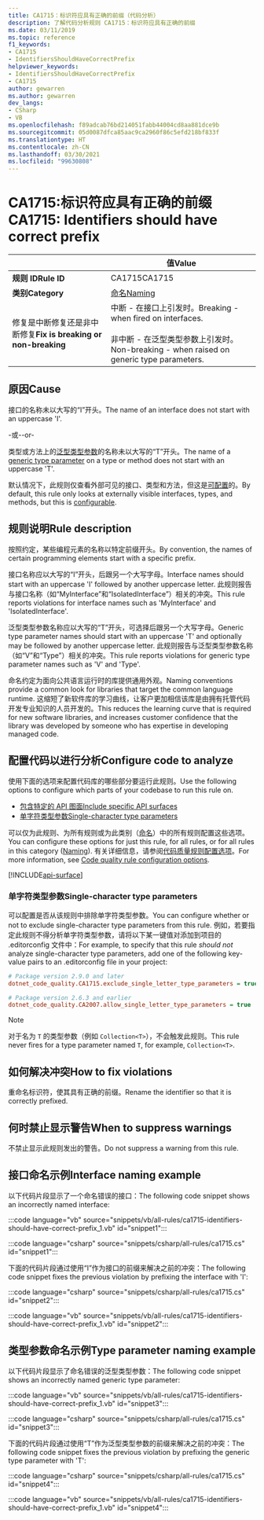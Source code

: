 ```yaml
---
title: CA1715：标识符应具有正确的前缀（代码分析）
description: 了解代码分析规则 CA1715：标识符应具有正确的前缀
ms.date: 03/11/2019
ms.topic: reference
f1_keywords:
- CA1715
- IdentifiersShouldHaveCorrectPrefix
helpviewer_keywords:
- IdentifiersShouldHaveCorrectPrefix
- CA1715
author: gewarren
ms.author: gewarren
dev_langs:
- CSharp
- VB
ms.openlocfilehash: f89adcab76bd214051fabb44004cd8aa881dce9b
ms.sourcegitcommit: 05d0087dfca85aac9ca2960f86c5efd218bf833f
ms.translationtype: HT
ms.contentlocale: zh-CN
ms.lasthandoff: 03/30/2021
ms.locfileid: "99630808"
---
```

# <a name="ca1715-identifiers-should-have-correct-prefix"></a><span data-ttu-id="ec4bf-103">CA1715:标识符应具有正确的前缀</span><span class="sxs-lookup"><span data-stu-id="ec4bf-103">CA1715: Identifiers should have correct prefix</span></span>

| | <span data-ttu-id="ec4bf-104">值</span><span class="sxs-lookup"><span data-stu-id="ec4bf-104">Value</span></span> |
|-|-|
| <span data-ttu-id="ec4bf-105">**规则 ID**</span><span class="sxs-lookup"><span data-stu-id="ec4bf-105">**Rule ID**</span></span> |<span data-ttu-id="ec4bf-106">CA1715</span><span class="sxs-lookup"><span data-stu-id="ec4bf-106">CA1715</span></span>|
| <span data-ttu-id="ec4bf-107">**类别**</span><span class="sxs-lookup"><span data-stu-id="ec4bf-107">**Category**</span></span> |[<span data-ttu-id="ec4bf-108">命名</span><span class="sxs-lookup"><span data-stu-id="ec4bf-108">Naming</span></span>](naming-warnings.md)|
| <span data-ttu-id="ec4bf-109">修复是中断修复还是非中断修复</span><span class="sxs-lookup"><span data-stu-id="ec4bf-109">**Fix is breaking or non-breaking**</span></span> |<span data-ttu-id="ec4bf-110">中断 - 在接口上引发时。</span><span class="sxs-lookup"><span data-stu-id="ec4bf-110">Breaking - when fired on interfaces.</span></span><br/><br/><span data-ttu-id="ec4bf-111">非中断 - 在泛型类型参数上引发时。</span><span class="sxs-lookup"><span data-stu-id="ec4bf-111">Non-breaking - when raised on generic type parameters.</span></span>|

## <a name="cause"></a><span data-ttu-id="ec4bf-112">原因</span><span class="sxs-lookup"><span data-stu-id="ec4bf-112">Cause</span></span>

<span data-ttu-id="ec4bf-113">接口的名称未以大写的“I”开头。</span><span class="sxs-lookup"><span data-stu-id="ec4bf-113">The name of an interface does not start with an uppercase 'I'.</span></span>

<span data-ttu-id="ec4bf-114">-或-</span><span class="sxs-lookup"><span data-stu-id="ec4bf-114">-or-</span></span>

<span data-ttu-id="ec4bf-115">类型或方法上的[泛型类型参数](../../../csharp/programming-guide/generics/generic-type-parameters.md)的名称未以大写的“T”开头。</span><span class="sxs-lookup"><span data-stu-id="ec4bf-115">The name of a [generic type parameter](../../../csharp/programming-guide/generics/generic-type-parameters.md) on a type or method does not start with an uppercase 'T'.</span></span>

<span data-ttu-id="ec4bf-116">默认情况下，此规则仅查看外部可见的接口、类型和方法，但这是[可配置](#configure-code-to-analyze)的。</span><span class="sxs-lookup"><span data-stu-id="ec4bf-116">By default, this rule only looks at externally visible interfaces, types, and methods, but this is [configurable](#configure-code-to-analyze).</span></span>

## <a name="rule-description"></a><span data-ttu-id="ec4bf-117">规则说明</span><span class="sxs-lookup"><span data-stu-id="ec4bf-117">Rule description</span></span>

<span data-ttu-id="ec4bf-118">按照约定，某些编程元素的名称以特定前缀开头。</span><span class="sxs-lookup"><span data-stu-id="ec4bf-118">By convention, the names of certain programming elements start with a specific prefix.</span></span>

<span data-ttu-id="ec4bf-119">接口名称应以大写的“I”开头，后跟另一个大写字母。</span><span class="sxs-lookup"><span data-stu-id="ec4bf-119">Interface names should start with an uppercase 'I' followed by another uppercase letter.</span></span> <span data-ttu-id="ec4bf-120">此规则报告与接口名称（如“MyInterface”和“IsolatedInterface”）相关的冲突。</span><span class="sxs-lookup"><span data-stu-id="ec4bf-120">This rule reports violations for interface names such as 'MyInterface' and 'IsolatedInterface'.</span></span>

<span data-ttu-id="ec4bf-121">泛型类型参数名称应以大写的“T”开头，可选择后跟另一个大写字母。</span><span class="sxs-lookup"><span data-stu-id="ec4bf-121">Generic type parameter names should start with an uppercase 'T' and optionally may be followed by another uppercase letter.</span></span> <span data-ttu-id="ec4bf-122">此规则报告与泛型类型参数名称（如“V”和“Type”）相关的冲突。</span><span class="sxs-lookup"><span data-stu-id="ec4bf-122">This rule reports violations for generic type parameter names such as 'V' and 'Type'.</span></span>

<span data-ttu-id="ec4bf-123">命名约定为面向公共语言运行时的库提供通用外观。</span><span class="sxs-lookup"><span data-stu-id="ec4bf-123">Naming conventions provide a common look for libraries that target the common language runtime.</span></span> <span data-ttu-id="ec4bf-124">这缩短了新软件库的学习曲线，让客户更加相信该库是由拥有托管代码开发专业知识的人员开发的。</span><span class="sxs-lookup"><span data-stu-id="ec4bf-124">This reduces the learning curve that is required for new software libraries, and increases customer confidence that the library was developed by someone who has expertise in developing managed code.</span></span>

## <a name="configure-code-to-analyze"></a><span data-ttu-id="ec4bf-125">配置代码以进行分析</span><span class="sxs-lookup"><span data-stu-id="ec4bf-125">Configure code to analyze</span></span>

<span data-ttu-id="ec4bf-126">使用下面的选项来配置代码库的哪些部分要运行此规则。</span><span class="sxs-lookup"><span data-stu-id="ec4bf-126">Use the following options to configure which parts of your codebase to run this rule on.</span></span>

- [<span data-ttu-id="ec4bf-127">包含特定的 API 图面</span><span class="sxs-lookup"><span data-stu-id="ec4bf-127">Include specific API surfaces</span></span>](#include-specific-api-surfaces)
- [<span data-ttu-id="ec4bf-128">单字符类型参数</span><span class="sxs-lookup"><span data-stu-id="ec4bf-128">Single-character type parameters</span></span>](#single-character-type-parameters)

<span data-ttu-id="ec4bf-129">可以仅为此规则、为所有规则或为此类别（[命名](naming-warnings.md)）中的所有规则配置这些选项。</span><span class="sxs-lookup"><span data-stu-id="ec4bf-129">You can configure these options for just this rule, for all rules, or for all rules in this category ([Naming](naming-warnings.md)).</span></span> <span data-ttu-id="ec4bf-130">有关详细信息，请参阅[代码质量规则配置选项](../code-quality-rule-options.md)。</span><span class="sxs-lookup"><span data-stu-id="ec4bf-130">For more information, see [Code quality rule configuration options](../code-quality-rule-options.md).</span></span>

[!INCLUDE[api-surface](~/includes/code-analysis/api-surface.md)]

### <a name="single-character-type-parameters"></a><span data-ttu-id="ec4bf-131">单字符类型参数</span><span class="sxs-lookup"><span data-stu-id="ec4bf-131">Single-character type parameters</span></span>

<span data-ttu-id="ec4bf-132">可以配置是否从该规则中排除单字符类型参数。</span><span class="sxs-lookup"><span data-stu-id="ec4bf-132">You can configure whether or not to exclude single-character type parameters from this rule.</span></span> <span data-ttu-id="ec4bf-133">例如，若要指定此规则不得分析单字符类型参数，请将以下某一键值对添加到项目的 .editorconfig 文件中：</span><span class="sxs-lookup"><span data-stu-id="ec4bf-133">For example, to specify that this rule *should not* analyze single-character type parameters, add one of the following key-value pairs to an .editorconfig file in your project:</span></span>

```ini
# Package version 2.9.0 and later
dotnet_code_quality.CA1715.exclude_single_letter_type_parameters = true

# Package version 2.6.3 and earlier
dotnet_code_quality.CA2007.allow_single_letter_type_parameters = true
```

> [!NOTE]
> <span data-ttu-id="ec4bf-134">对于名为 `T` 的类型参数（例如 `Collection<T>`），不会触发此规则。</span><span class="sxs-lookup"><span data-stu-id="ec4bf-134">This rule never fires for a type parameter named `T`, for example, `Collection<T>`.</span></span>

## <a name="how-to-fix-violations"></a><span data-ttu-id="ec4bf-135">如何解决冲突</span><span class="sxs-lookup"><span data-stu-id="ec4bf-135">How to fix violations</span></span>

<span data-ttu-id="ec4bf-136">重命名标识符，使其具有正确的前缀。</span><span class="sxs-lookup"><span data-stu-id="ec4bf-136">Rename the identifier so that it is correctly prefixed.</span></span>

## <a name="when-to-suppress-warnings"></a><span data-ttu-id="ec4bf-137">何时禁止显示警告</span><span class="sxs-lookup"><span data-stu-id="ec4bf-137">When to suppress warnings</span></span>

<span data-ttu-id="ec4bf-138">不禁止显示此规则发出的警告。</span><span class="sxs-lookup"><span data-stu-id="ec4bf-138">Do not suppress a warning from this rule.</span></span>

## <a name="interface-naming-example"></a><span data-ttu-id="ec4bf-139">接口命名示例</span><span class="sxs-lookup"><span data-stu-id="ec4bf-139">Interface naming example</span></span>

<span data-ttu-id="ec4bf-140">以下代码片段显示了一个命名错误的接口：</span><span class="sxs-lookup"><span data-stu-id="ec4bf-140">The following code snippet shows an incorrectly named interface:</span></span>

:::code language="vb" source="snippets/vb/all-rules/ca1715-identifiers-should-have-correct-prefix_1.vb" id="snippet1":::

:::code language="csharp" source="snippets/csharp/all-rules/ca1715.cs" id="snippet1":::

<span data-ttu-id="ec4bf-141">下面的代码片段通过使用“I”作为接口的前缀来解决之前的冲突：</span><span class="sxs-lookup"><span data-stu-id="ec4bf-141">The following code snippet fixes the previous violation by prefixing the interface with 'I':</span></span>

:::code language="csharp" source="snippets/csharp/all-rules/ca1715.cs" id="snippet2":::

:::code language="vb" source="snippets/vb/all-rules/ca1715-identifiers-should-have-correct-prefix_1.vb" id="snippet2":::

## <a name="type-parameter-naming-example"></a><span data-ttu-id="ec4bf-142">类型参数命名示例</span><span class="sxs-lookup"><span data-stu-id="ec4bf-142">Type parameter naming example</span></span>

<span data-ttu-id="ec4bf-143">以下代码片段显示了命名错误的泛型类型参数：</span><span class="sxs-lookup"><span data-stu-id="ec4bf-143">The following code snippet shows an incorrectly named generic type parameter:</span></span>

:::code language="vb" source="snippets/vb/all-rules/ca1715-identifiers-should-have-correct-prefix_1.vb" id="snippet3":::

:::code language="csharp" source="snippets/csharp/all-rules/ca1715.cs" id="snippet3":::

<span data-ttu-id="ec4bf-144">下面的代码片段通过使用“T”作为泛型类型参数的前缀来解决之前的冲突：</span><span class="sxs-lookup"><span data-stu-id="ec4bf-144">The following code snippet fixes the previous violation by prefixing the generic type parameter with 'T':</span></span>

:::code language="csharp" source="snippets/csharp/all-rules/ca1715.cs" id="snippet4":::

:::code language="vb" source="snippets/vb/all-rules/ca1715-identifiers-should-have-correct-prefix_1.vb" id="snippet4":::

